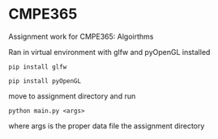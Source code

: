 # CMPE365
Assignment work for CMPE365: Algoirthms

Ran in virtual environment with glfw and pyOpenGL installed

`pip install glfw`

`pip install pyOpenGL`

move to assignment directory and run

`python main.py <args>`

where args is the proper data file the assignment directory
